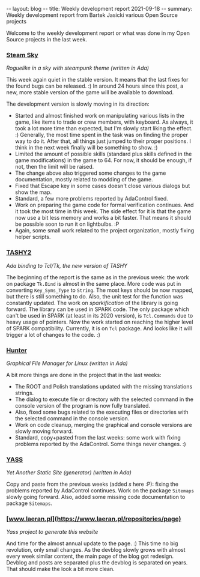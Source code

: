 -- layout: blog
-- title: Weekly development report 2021-09-18
-- summary: Weekly development report from Bartek Jasicki various Open Source projects

Welcome to the weekly development report or what was done in my Open Source
projects in the last week.

### [Steam Sky](https://www.laeran.pl/repositories/steamsky)

*Roguelike in a sky with steampunk theme (written in Ada)*

This week again quiet in the stable version. It means that the last fixes for
the found bugs can be released. :) In around 24 hours since this post, a new,
more stable version of the game will be available to download.

The development version is slowly moving in its direction:

* Started and almost finished work on manipulating various lists in the game,
  like items to trade or crew members, with keyboard. As always, it took a lot
  more time than expected, but I'm slowly start liking the effect. :)
  Generally, the most time spent in the task was on finding the proper way to
  do it. After that, all things just jumped to their proper positions. I think
  in the next week finally will be something to show. :)
* Limited the amount of possible skills (standard plus skills defined in the
  game modifications) in the game to 64. For now, it should be enough, if not,
  then the limit will be raised.
* The change above also triggered some changes to the game documentation,
  mostly related to modding of the game.
* Fixed that Escape key in some cases doesn't close various dialogs but show
  the map.
* Standard, a few more problems reported by AdaControl fixed.
* Work on preparing the game code for formal verification continues. And it
  took the most time in this week. The side effect for it is that the game now
  use a bit less memory and works a bit faster. That means it should be
  possible soon to run it on lightbulbs. :P
* Again, some small work related to the project organization, mostly fixing
  helper scripts.

### [TASHY2](https://www.laeran.pl/repositories/tashy2)

*Ada binding to Tcl/Tk, the new version of TASHY*

The beginning of the report is the same as in the previous week: the work on
package `Tk.Bind` is almost in the same place. More code was put in converting
`Key_Syms_Type` to `String`. The most keys should be now mapped, but there is
still something to do. Also, the unit test for the function was constantly
updated. The work on *sparkification* of the library is going forward. The
library can be used in SPARK code. The only package which can't be used in
SPARK (at least in its 2020 version), is `Tcl.Commands` due to heavy usage of
pointers. Now the work started on reaching the higher level of SPARK
compatibility. Currently, it is on `Tcl` package. And looks like it will
trigger a lot of changes to the code. :)

### [Hunter](https://www.laeran.pl/repositories/hunter)

*Graphical File Manager for Linux (written in Ada)*

A bit more things are done in the project that in the last weeks:

* The ROOT and Polish translations updated with the missing translations
  strings.
* The dialog to execute file or directory with the selected command in the
  console version of the program is now fully translated.
* Also, fixed some bugs related to the executing files or directories with the
  selected command in the console version.
* Work on code cleanup, merging the graphical and console versions are slowly
  moving forward.
* Standard, copy+pasted from the last weeks: some work with fixing problems
  reported by the AdaControl. Some things never changes. :)

### [YASS](https://www.laeran.pl/repositories/yass)

*Yet Another Static Site (generator) (written in Ada)*

Copy and paste from the previous weeks (added *s* here :P): fixing the problems
reported by AdaControl continues. Work on the package `Sitemaps` slowly going
forward. Also, added some missing code documentation to package `Sitemaps`.

### [www.laeran.pl](https://www.laeran.pl/repositories/page)

*Yass project to generate this website*

And time for the almost annual update to the page. :) This time no big
revolution, only small changes. As the devblog slowly grows with almost every
week similar content, the main page of the blog got redesign. Devblog and posts
are separated plus the devblog is separated on years. That should make the look
a bit more clean.
